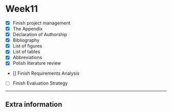 # Week11
- [x] Finish project management
- [x] The Appendix
- [x] Declaration of Authorship
- [x] Bibliography
- [x] List of figures
- [x] List of tables
- [x] Abbreviations
- [x] Polish literature review
- [] Finish Requirements Analysis
- [ ] Finish Evaluation Strategy
   
---
## Extra information
